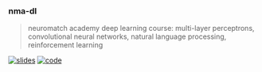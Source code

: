 ### nma-dl
> neuromatch academy deep learning course: multi-layer perceptrons, convolutional neural networks, natural language processing, reinforcement learning

[![slides](https://img.shields.io/badge/slides-PDF-red?style=flat&logo=google-slides&logoColor=white)](https://griegner.github.io/fmph221/slides.pdf)
[![code](https://img.shields.io/badge/code-PDF-red?style=flat&logo=jupyter&logoColor=white)](https://nbviewer.org/github/griegner/nma-dl/blob/main/notebooks/cell-segmentation.ipynb)
